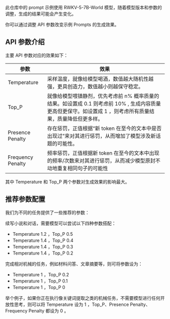 此仓库中的 prompt 示例使用 RWKV-5-7B-World 模型，随着模型版本和参数的调整，生成的结果可能会产生变化。

你可以通过调整 API 参数改变示例 Prompts 的生成效果。

## API 参数介绍

主要 API 参数对应的效果如下：

| 参数  | 效果 |
| ---  | --- |
| Temperature | 采样温度，就像给模型喝酒，数值越大随机性越强，更具创造力，数值越小则越保守稳定。 |
| Top_P | 就像给模型喂镇静剂，优先考虑前 n% 概率质量的结果。如设置成 0.1 则考虑前 10% , 生成内容质量更高但更保守。如设置成 1 ，则考虑所有质量结果，质量降低但更多样。 |
| Presence Penalty | 存在惩罚，正值根据“新 token 在至今的文本中是否出现过”来对其进行惩罚，从而增加了模型涉及新话题的可能性。 |
| Frequency Penalty | 频率惩罚，正值根据新 token 在至今的文本中出现的频率/次数来对其进行惩罚，从而减少模型原封不动地重复相同句子的可能性 |

其中 Temperature 和 Top_P 两个参数对生成效果的影响最大。

## 推荐参数配置

我们为不同的任务提供了一些推荐的参数：

续写小说和对话，需要模型可以尝试以下四种参数搭配：
- Temperature 1.2 ，Top_P 0.5
- Temperature 1.4 ，Top_P 0.4 
- Temperature 1.4 ，Top_P 0.3
- Temperature 1.4 ，Top_P 0.2 

完成相对机械的任务，例如材料问答、文章摘要等，则可将参数设为：

- Temperature 1 ，Top_P 0.2
- Temperature 1 ，Top_P 0.1
- Temperature 1 ，Top_P 0 

举个例子，如果你正在执行像关键词提取之类的机械任务，不需要模型进行任何开放性思考，则可以将 Temperature 设为 1 ，Top_P、Presence Penalty、Frequency Penalty 都设为 0 。